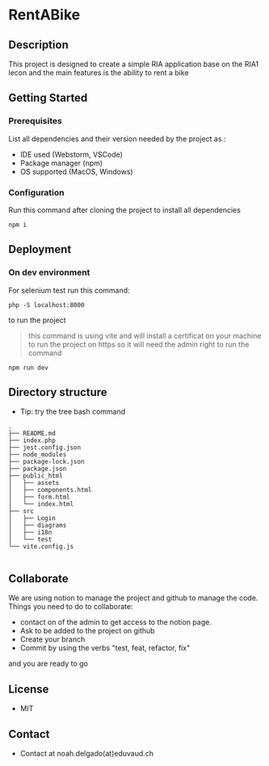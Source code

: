 # RentABike

## Description

This project is designed to create a simple RIA application base on the RIA1 lecon and the main features is the ability to rent a bike

## Getting Started

### Prerequisites

List all dependencies and their version needed by the project as :

* IDE used (Webstorm, VSCode)
* Package manager (npm)
* OS supported (MacOS, Windows)

### Configuration
Run this command after cloning the project to install all dependencies
```
npm i
```
## Deployment

### On dev environment

For selenium test run this command:
```
php -S localhost:8000     
```
to run the project
>this command is using vite and will install a certificat on your machine to run the project on https so it will need the admin right to run the command
```
npm run dev
```

## Directory structure

* Tip: try the tree bash command

```shell
.
├── README.md
├── index.php
├── jest.config.json
├── node_modules
├── package-lock.json
├── package.json
├── public_html
│   ├── assets
│   ├── components.html
│   ├── form.html
│   └── index.html
├── src
│   ├── Login
│   ├── diagrams
│   ├── i18n
│   └── test
└── vite.config.js


```

## Collaborate
We are using notion to manage the project and github to manage the code.
Things you need to do to collaborate:

* contact on of the admin to get access to the notion page.
* Ask to be added to the project on github
* Create your branch
* Commit by using the verbs "test, feat, refactor, fix"

and you are ready to go
## License

* MIT

## Contact

* Contact at noah.delgado(at)eduvaud.ch
